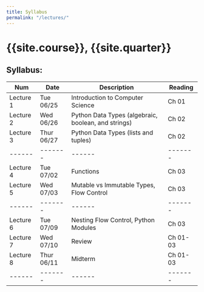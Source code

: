 ```yaml
---
title: Syllabus
permalink: "/lectures/"
---
```


# {{site.course}}, {{site.quarter}}

## Syllabus:
| Num  | Date | Description | Reading |
| ------| ------- | ------|------- |
Lecture 1|	Tue 06/25|	Introduction to Computer Science | Ch 01 |
Lecture 2|	Wed 06/26|	Python Data Types (algebraic, boolean, and strings) | Ch 02 |
Lecture 3|	Thur 06/27|	Python Data Types (lists and tuples)| Ch 02 |
| ------| ------- | ------|------- |
Lecture 4|	Tue 07/02|	Functions | Ch 03 |
Lecture 5|	Wed 07/03|	Mutable vs Immutable Types, Flow Control | Ch 03 |
| ------| ------- | ------|------- |
Lecture 6|	Tue 07/09|	Nesting Flow Control, Python Modules | Ch 03 |
Lecture 7|	Wed 07/10|	Review | Ch 01-03 |
Lecture 8|	Thur 06/11|	Midterm| Ch 01-03 |
| ------| ------- | ------|------- |


